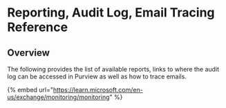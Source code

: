# Reporting, Audit Log, Email Tracing Reference

## Overview

The following provides the list of available reports, links to where the audit log can be accessed in Purview as well as how to trace emails.&#x20;

{% embed url="https://learn.microsoft.com/en-us/exchange/monitoring/monitoring" %}
